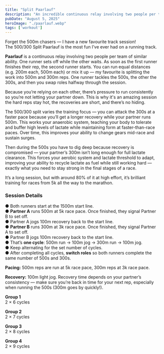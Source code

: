 ```yaml
---
title: "Split Paarlauf"
description: "An incredible continuous relay involving two people per team. The 500/300 Split Paarlauf session is tough but the most fun you can have on a running track."
pubDate: "August 5, 2025"
heroImage: "./paarlauf.webp"
tags: ['workout']
---
```


Forget the 500m chasers — I have a new favourite track session!  
The 500/300 Split Paarlauf is the most fun I’ve ever had on a running track.  

**Paarlauf** is a continuous relay involving two people per team of similar ability. One runner sets off while the other waits. As soon as the first runner finishes their rep, the second runner starts. You can run equal distances (e.g. 200m each, 500m each) or mix it up — my favourite is splitting the work into 500m and 300m reps. One runner tackles the 500s, the other the 300s, and then you swap roles halfway through the session.

Because you’re relying on each other, there’s pressure to run consistently so you’re not letting your partner down. This is why it's an amazing session the hard reps stay hot, the recoveries are short, and there’s no hiding.

The 500/300 split varies the training focus — you can attack the 300s at a faster pace because you’ll get a longer recovery while your partner runs 500m. This works your anaerobic system, teaching your body to tolerate and buffer high levels of lactate while maintaining form at faster-than-race paces. Over time, this improves your ability to change gears mid-race and sustain surges.

Then during the 500s you have to dig deep because recovery is compromised — your partner’s 300m isn’t long enough for full lactate clearance. This forces your aerobic system and lactate threshold to adapt, improving your ability to recycle lactate as fuel while still working hard — exactly what you need to stay strong in the final stages of a race.

It’s a long session, but with around 80% of it at high effort, it’s brilliant training for races from 5k all the way to the marathon.

### Session Details

● Both runners start at the 1500m start line.  
● **Partner A** runs 500m at 5k race pace. Once finished, they signal Partner B to set off.  
● Partner A jogs 100m recovery back to the start line.  
● **Partner B** runs 300m at 3k race pace. Once finished, they signal Partner A to set off.  
● Partner B jogs 100m recovery back to the start line.  
● That’s **one cycle**: 500m run → 100m jog → 300m run → 100m jog.  
● Keep alternating for the set number of cycles.  
● After completing all cycles, **switch roles** so both runners complete the same number of 500s and 300s.  

**Pacing:** 500m reps are run at 5k race pace, 300m reps at 3k race pace.

**Recovery:** 100m light jog. Recovery time depends on your partner’s consistency — make sure you’re back in time for your next rep, especially when running the 500s (300m goes by quickly!).

**Group 1**  
2 × 6 cycles

**Group 2**  
2 × 7 cycles

**Group 3**  
2 × 8 cycles

**Group 4**  
2 × 9 cycles
